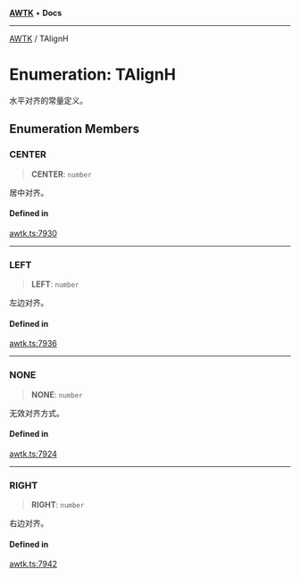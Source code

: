 [**AWTK**](../README.md) • **Docs**

***

[AWTK](../globals.md) / TAlignH

# Enumeration: TAlignH

水平对齐的常量定义。

## Enumeration Members

### CENTER

> **CENTER**: `number`

居中对齐。

#### Defined in

[awtk.ts:7930](https://github.com/zlgopen/awtk-binding/blob/f59cb588237dd9223284af0eed269ac285d66f8b/tools/code_gen/js/output/awtk.ts#L7930)

***

### LEFT

> **LEFT**: `number`

左边对齐。

#### Defined in

[awtk.ts:7936](https://github.com/zlgopen/awtk-binding/blob/f59cb588237dd9223284af0eed269ac285d66f8b/tools/code_gen/js/output/awtk.ts#L7936)

***

### NONE

> **NONE**: `number`

无效对齐方式。

#### Defined in

[awtk.ts:7924](https://github.com/zlgopen/awtk-binding/blob/f59cb588237dd9223284af0eed269ac285d66f8b/tools/code_gen/js/output/awtk.ts#L7924)

***

### RIGHT

> **RIGHT**: `number`

右边对齐。

#### Defined in

[awtk.ts:7942](https://github.com/zlgopen/awtk-binding/blob/f59cb588237dd9223284af0eed269ac285d66f8b/tools/code_gen/js/output/awtk.ts#L7942)
